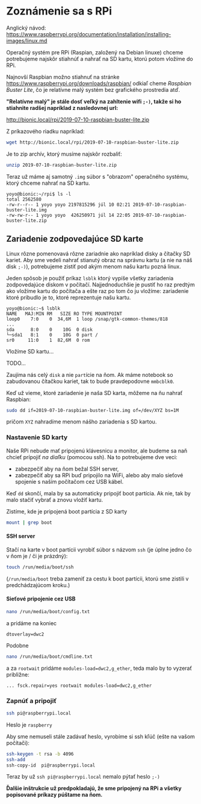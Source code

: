 Zoznámenie sa s RPi
===================

Anglický návod: https://www.raspberrypi.org/documentation/installation/installing-images/linux.md

Operačný systém pre RPi (Raspian, založený na Debian linuxe) chceme potrebujeme najskôr stiahnúť a nahrať
na SD kartu, ktorú potom vložíme do RPi.

Najnovší Raspbian možno stiahnuť na stránke https://www.raspberrypi.org/downloads/raspbian/ odkiaľ
cheme *Raspbian Buster Lite*, čo je relatívne malý systém bez grafického prostredia atď.

**"Relatívne malý" je stále dosť veľký na zahltenie wifi `;-)`, takže si ho stiahnite radšej napríklad z nasledovnej
url:**

http://bionic.local/rpi/2019-07-10-raspbian-buster-lite.zip

Z príkazového riadku napríklad:

```sh
wget http://bionic.local/rpi/2019-07-10-raspbian-buster-lite.zip
```

Je to zip archív, ktorý musíme najskôr rozbaliť:

```sh
unzip 2019-07-10-raspbian-buster-lite.zip
```

Teraz už máme aj samotný `.img` súbor s "obrazom" operačného systému, ktorý chceme nahrať na SD kartu.
```
yoyo@bionic:~/rpi$ ls -l
total 2562580
-rw-r--r-- 1 yoyo yoyo 2197815296 júl 10 02:21 2019-07-10-raspbian-buster-lite.img
-rw-rw-r-- 1 yoyo yoyo  426250971 júl 14 22:05 2019-07-10-raspbian-buster-lite.zip

```

Zariadenie zodpovedajúce SD karte
---------------------------------

Linux rôzne pomenovavá rôzne zariadnie ako napríklad disky a čítačky SD kariet.
Aby sme vedeli nahrať stianutý obraz na správnu kartu (a nie na náš disk `;-)`),
potrebujeme zistiť pod akým menom našu kartu pozná linux.

Jeden spôsob je použiť príkaz `lsblk` ktorý vypíše všetky zariadenia zodpovedajúce diskom
v počítačí. Najjednoduchšie je pustiť ho raz predtým ako vložíme kartu do počítača a ešte raz
po tom čo ju vložíme: zariadenie ktoré pribudlo je to, ktoré reprezentuje našu kartu.

```
yoyo@bionic:~$ lsblk
NAME   MAJ:MIN RM   SIZE RO TYPE MOUNTPOINT
loop0    7:0    0  34,6M  1 loop /snap/gtk-common-themes/818
...
sda      8:0    0    10G  0 disk
└─sda1   8:1    0    10G  0 part /
sr0     11:0    1  82,6M  0 rom
```

Vložíme SD kartu...

TODO...

Zaujíma nás celý `disk` a nie `part`ície na ňom.
Ak máme notebook so zabudovanou čítačkou kariet, tak to bude pravdepodovne `mmbcblk0`.

Keď už vieme, ktoré zariadenie je naša SD karta, môžeme na ňu nahrať Raspbian:

```sh
sudo dd if=2019-07-10-raspbian-buster-lite.img of=/dev/XYZ bs=1M
```

pričom `XYZ` nahradíme menom nášho zariadenia s SD kartou.

### Nastavenie SD karty

Naše RPi nebude mať pripojenú klávesnicu a monitor, ale budeme sa naň chcieť prípojiť
*na diaľku* (pomocou ssh). Na to potrebujeme dve veci:
- zabezpečiť aby na ňom bežal SSH server,
- zabezpečiť aby sa RPi buď pripojilo na WiFi, alebo aby malo sieťové spojenie
  s naším počítačom cez USB kábel.

Keď `dd` skončí, mala by sa automaticky pripojiť boot partícia. Ak nie, tak by
malo stačiť vybrať a znovu vložiť kartu.

Zistíme, kde je pripojená boot partícia z SD karty
```sh
mount | grep boot
```

#### SSH server

Stačí na karte  v boot partícii vyrobiť súbor s názvom `ssh` (je úplne jedno čo v ňom je / či je prázdný):

```sh
touch /run/media/boot/ssh
```

(`/run/media/boot` treba zameniť za cestu k boot partícii, ktorú sme zistili v predchádzajúcom kroku.)


#### Sieťové pripojenie cez USB

```sh
nano /run/media/boot/config.txt
```
a pridáme na koniec
```
dtoverlay=dwc2
```

Podobne
```sh
nano /run/media/boot/cmdline.txt
```
a za `rootwait` pridáme `modules-load=dwc2,g_ether`, teda malo by to vyzerať približne:
```
... fsck.repair=yes rootwait modules-load=dwc2,g_ether
```

### Zapnúť a pripojiť

```sh
ssh pi@raspberrypi.local
```
Heslo je `raspberry`

Aby sme nemuseli stále zadávať heslo, vyrobíme si ssh kľúč (ešte na vašom počítači):
```sh
ssh-keygen -t rsa -b 4096
ssh-add
ssh-copy-id  pi@raspberrypi.local
```

Teraz by už `ssh pi@raspberrypi.local` nemalo pýtať heslo `;-)`

**Ďalšie inštrukcie už predpokladajú, že sme pripojený na RPi a všetky popisované príkazy púštame na ňom.**
